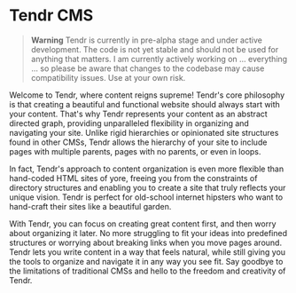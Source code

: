 # Tendr CMS

> **Warning**
> Tendr is currently in pre-alpha stage and under active development. The code is not yet stable and should not be used for anything that matters. I am currently actively working on ... everything ... so please be aware that changes to the codebase may cause compatibility issues. Use at your own risk.

Welcome to Tendr, where content reigns supreme! Tendr's core philosophy is that creating a beautiful and functional website should always start with your content. That's why Tendr represents your content as an abstract directed graph, providing unparalleled flexibility in organizing and navigating your site. Unlike rigid hierarchies or opinionated site structures found in other CMSs, Tendr allows the hierarchy of your site to include pages with multiple parents, pages with no parents, or even in loops.

In fact, Tendr's approach to content organization is even more flexible than hand-coded HTML sites of yore, freeing you from the constraints of directory structures and enabling you to create a site that truly reflects your unique vision. Tendr is perfect for old-school internet hipsters who want to hand-craft their sites like a beautiful garden.

With Tendr, you can focus on creating great content first, and then worry about organizing it later. No more struggling to fit your ideas into predefined structures or worrying about breaking links when you move pages around. Tendr lets you write content in a way that feels natural, while still giving you the tools to organize and navigate it in any way you see fit. Say goodbye to the limitations of traditional CMSs and hello to the freedom and creativity of Tendr.
